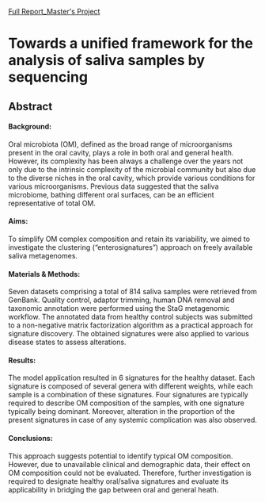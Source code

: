 [Full Report_Master's Project](https://uu.diva-portal.org/smash/record.jsf?pid=diva2%3A1869907&dswid=-1246)

# Towards a unified framework for the analysis of saliva samples by sequencing

## Abstract
#### Background:
Oral microbiota (OM), defined as the broad range of microorganisms present in the oral cavity, plays a role in both oral and general health. However, its complexity has been always a challenge over the years not only due to the intrinsic complexity of the microbial community but also due to the diverse niches in the oral cavity, which provide various conditions for various microorganisms. Previous data suggested that the saliva microbiome, bathing different oral surfaces, can be an efficient representative of total OM. 

#### Aims:  
To simplify OM complex composition and retain its variability, we aimed to investigate the clustering (“enterosignatures”) approach on freely available saliva metagenomes. 

#### Materials & Methods: 
Seven datasets comprising a total of 814 saliva samples were retrieved from GenBank. Quality control, adaptor trimming, human DNA removal and taxonomic annotation were performed using the StaG metagenomic workflow. The annotated data from healthy control subjects was submitted to a non-negative matrix factorization algorithm as a practical approach for signature discovery. The obtained signatures were also applied to various disease states to assess alterations. 

#### Results: 
The model application resulted in 6 signatures for the healthy dataset. Each signature is composed of several genera with different weights, while each sample is a combination of these signatures. Four signatures are typically required to describe OM composition of the samples, with one signature typically being dominant. Moreover, alteration in the proportion of the present signatures in case of any systemic complication was also observed.  

#### Conclusions: 
This approach suggests potential to identify typical OM composition. However, due to unavailable clinical and demographic data, their effect on OM composition could not be evaluated. Therefore, further investigation is required to designate healthy oral/saliva signatures and evaluate its applicability in bridging the gap between oral and general heath.
